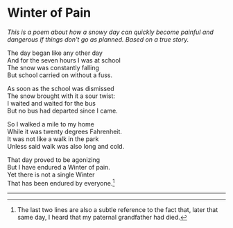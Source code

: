 # Winter of Pain

*This is a poem about how a snowy day can quickly become painful and dangerous if things don't go as planned. Based on a true story.*

The day began like any other day  
And for the seven hours I was at school  
The snow was constantly falling  
But school carried on without a fuss.

As soon as the school was dismissed  
The snow brought with it a sour twist:  
I waited and waited for the bus  
But no bus had departed since I came.

So I walked a mile to my home  
While it was twenty degrees Fahrenheit.  
It was not like a walk in the park  
Unless said walk was also long and cold.

That day proved to be agonizing  
But I have endured a Winter of pain.  
Yet there is not a single Winter  
That has been endured by everyone.[^death]

__________________________________________

[^death]: The last two lines are also a subtle reference to the fact that, later that same day, I heard that my paternal grandfather had died.
